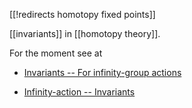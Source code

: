[[!redirects homotopy fixed points]]

[[invariants]] in [[homotopy theory]].

For the moment see at

* [Invariants -- For infinity-group actions](invariant#ForInfinityGroupActions)

* [Infinity-action -- Invariants](infinity-action#Invariants)
